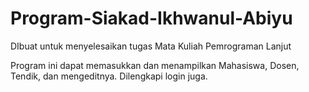 # Program-Siakad-Ikhwanul-Abiyu
DIbuat untuk menyelesaikan tugas Mata Kuliah Pemrograman Lanjut


Program ini dapat memasukkan dan menampilkan Mahasiswa, Dosen, Tendik, dan mengeditnya. Dilengkapi login juga.
